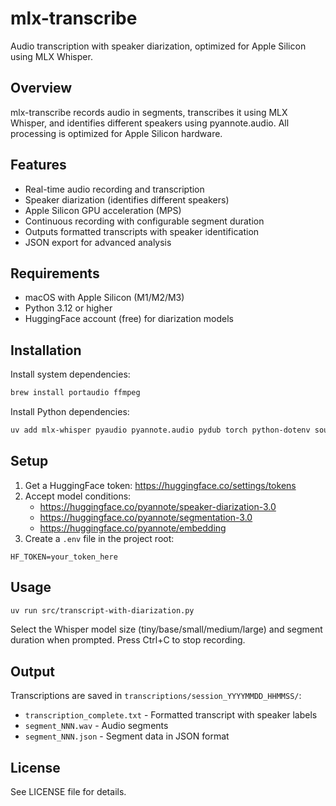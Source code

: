 # mlx-transcribe

Audio transcription with speaker diarization, optimized for Apple Silicon using MLX Whisper.

## Overview

mlx-transcribe records audio in segments, transcribes it using MLX Whisper, and identifies different speakers using pyannote.audio. All processing is optimized for Apple Silicon hardware.

## Features

- Real-time audio recording and transcription
- Speaker diarization (identifies different speakers)
- Apple Silicon GPU acceleration (MPS)
- Continuous recording with configurable segment duration
- Outputs formatted transcripts with speaker identification
- JSON export for advanced analysis

## Requirements

- macOS with Apple Silicon (M1/M2/M3)
- Python 3.12 or higher
- HuggingFace account (free) for diarization models

## Installation

Install system dependencies:

```bash
brew install portaudio ffmpeg
```

Install Python dependencies:

```bash
uv add mlx-whisper pyaudio pyannote.audio pydub torch python-dotenv soundfile onnxruntime
```

## Setup

1. Get a HuggingFace token: https://huggingface.co/settings/tokens
2. Accept model conditions:
   - https://huggingface.co/pyannote/speaker-diarization-3.0
   - https://huggingface.co/pyannote/segmentation-3.0
   - https://huggingface.co/pyannote/embedding
3. Create a `.env` file in the project root:

```
HF_TOKEN=your_token_here
```

## Usage

```bash
uv run src/transcript-with-diarization.py
```

Select the Whisper model size (tiny/base/small/medium/large) and segment duration when prompted. Press Ctrl+C to stop recording.

## Output

Transcriptions are saved in `transcriptions/session_YYYYMMDD_HHMMSS/`:

- `transcription_complete.txt` - Formatted transcript with speaker labels
- `segment_NNN.wav` - Audio segments
- `segment_NNN.json` - Segment data in JSON format

## License

See LICENSE file for details.
